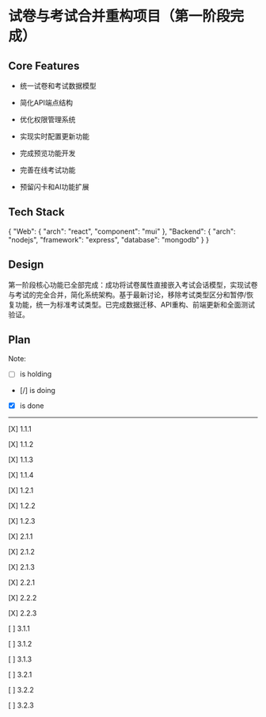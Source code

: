 # 试卷与考试合并重构项目（第一阶段完成）

## Core Features

- 统一试卷和考试数据模型

- 简化API端点结构

- 优化权限管理系统

- 实现实时配置更新功能

- 完成预览功能开发

- 完善在线考试功能

- 预留闪卡和AI功能扩展

## Tech Stack

{
  "Web": {
    "arch": "react",
    "component": "mui"
  },
  "Backend": {
    "arch": "nodejs",
    "framework": "express",
    "database": "mongodb"
  }
}

## Design

第一阶段核心功能已全部完成：成功将试卷属性直接嵌入考试会话模型，实现试卷与考试的完全合并，简化系统架构。基于最新讨论，移除考试类型区分和暂停/恢复功能，统一为标准考试类型。已完成数据迁移、API重构、前端更新和全面测试验证。

## Plan

Note: 

- [ ] is holding
- [/] is doing
- [X] is done

---

[X] 1.1.1

[X] 1.1.2

[X] 1.1.3

[X] 1.1.4

[X] 1.2.1

[X] 1.2.2

[X] 1.2.3

[X] 2.1.1

[X] 2.1.2

[X] 2.1.3

[X] 2.2.1

[X] 2.2.2

[X] 2.2.3

[ ] 3.1.1

[ ] 3.1.2

[ ] 3.1.3

[ ] 3.2.1

[ ] 3.2.2

[ ] 3.2.3
